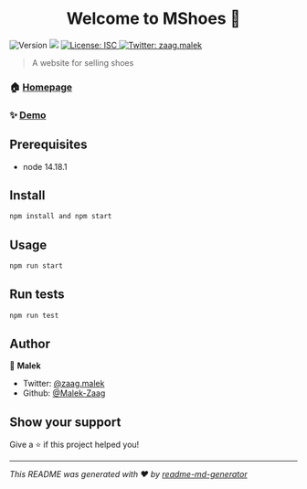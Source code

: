 <h1 align="center">Welcome to MShoes 👋</h1>
<p>
  <img alt="Version" src="https://img.shields.io/badge/version-1.0-blue.svg?cacheSeconds=2592000" />
  <img src="https://img.shields.io/badge/node-14.18.1-blue.svg" />
  <a href="#" target="_blank">
    <img alt="License: ISC" src="https://img.shields.io/badge/License-ISC-yellow.svg" />
  </a>
  <a href="https://twitter.com/zaag.malek" target="_blank">
    <img alt="Twitter: zaag.malek" src="https://img.shields.io/twitter/follow/zaag.malek.svg?style=social" />
  </a>
</p>

> A website for selling shoes

### 🏠 [Homepage](https://m-shoes.herokuapp.com/)

### ✨ [Demo](https://m-shoes.herokuapp.com/)

## Prerequisites

- node 14.18.1

## Install

```sh
npm install and npm start 
```

## Usage

```sh
npm run start
```

## Run tests

```sh
npm run test
```

## Author

👤 **Malek**

* Twitter: [@zaag.malek](https://twitter.com/zaag.malek)
* Github: [@Malek-Zaag](https://github.com/Malek-Zaag)

## Show your support

Give a ⭐️ if this project helped you!

***
_This README was generated with ❤️ by [readme-md-generator](https://github.com/kefranabg/readme-md-generator)_
